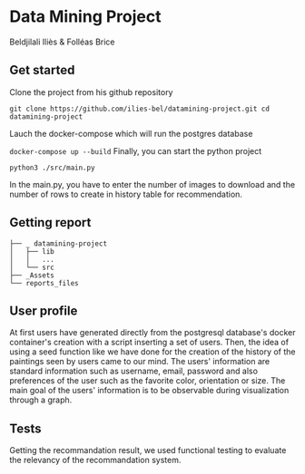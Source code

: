 # Data Mining Project

Beldjilali Iliès & Folléas Brice

## Get started

Clone the project from his github repository

``
git clone https://github.com/ilies-bel/datamining-project.git
cd datamining-project
``

Lauch the docker-compose which will run the postgres database

``
docker-compose up --build
``
Finally, you can start the python project

``
python3 ./src/main.py
``

In the main.py, you have to enter the number of images to download and the number of rows to create in history table for recommendation.

## Getting report

```
├── _ datamining-project
│   ├── lib
│   │   ...
│   └── src
├── _Assets
└── reports_files
```

## User profile

At first users have generated directly from the postgresql database's docker container's creation with a script inserting a set of users. Then, the idea of using a seed function like we have done for the creation of the history of the paintings seen by users came to our mind.
The users' information are standard information such as username, email, password and also preferences of the user such as the favorite color, orientation or size.
The main goal of the users' information is to be observable during visualization through a graph.

## Tests

Getting the recommandation result, we used functional testing to evaluate the relevancy of the recommandation system.

